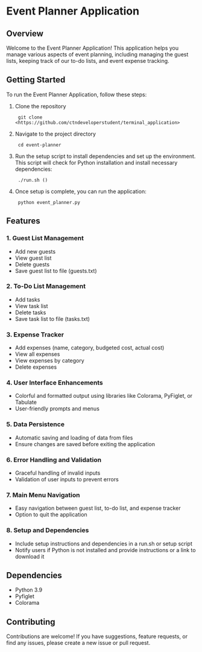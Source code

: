 # Event Planner Application

## Overview

Welcome to the Event Planner Application! This application helps you manage various aspects of event planning, including managing the guest lists, keeping track of our to-do lists, and event expense tracking.

## Getting Started
To run the Event Planner Application, follow these steps:

1. Clone the repository
    
        git clone <https://github.com/ctndeveloperstudent/terminal_application>

2. Navigate to the project directory

        cd event-planner

3. Run the setup script to install dependencies and set up the environment. This script will check for Python installation and install necessary dependencies:
        
        ./run.sh ()
        
4. Once setup is complete, you can run the application:

        python event_planner.py

## Features

### 1. Guest List Management
- Add new guests
- View guest list
- Delete guests
- Save guest list to file (guests.txt)

### 2. To-Do List Management
- Add tasks
- View task list
- Delete tasks
- Save task list to file (tasks.txt)

### 3. Expense Tracker
- Add expenses (name, category, budgeted cost, actual cost)
- View all expenses
- View expenses by category
- Delete expenses

### 4. User Interface Enhancements
- Colorful and formatted output using libraries like Colorama, PyFiglet, or Tabulate
- User-friendly prompts and menus

### 5. Data Persistence
- Automatic saving and loading of data from files
- Ensure changes are saved before exiting the application

### 6. Error Handling and Validation
- Graceful handling of invalid inputs
- Validation of user inputs to prevent errors

### 7. Main Menu Navigation
- Easy navigation between guest list, to-do list, and expense tracker
- Option to quit the application

### 8. Setup and Dependencies
- Include setup instructions and dependencies in a run.sh or setup script
- Notify users if Python is not installed and provide instructions or a link to download it

## Dependencies
- Python 3.9
- Pyfiglet
- Colorama

## Contributing
Contributions are welcome! If you have suggestions, feature requests, or find any issues, please create a new issue or pull request.